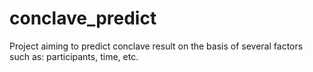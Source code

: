 # conclave_predict
Project aiming to predict conclave result on the basis of several factors such as: participants, time, etc.
